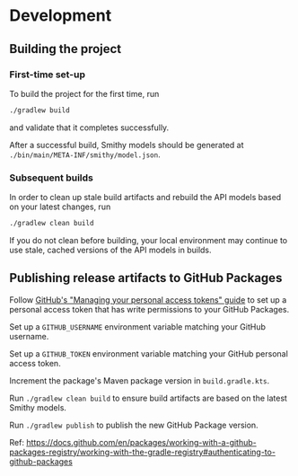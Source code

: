 # Development

## Building the project

### First-time set-up
To build the project for the first time, run

```sh
./gradlew build
```

and validate that it completes successfully.

After a successful build, Smithy models should be generated at `./bin/main/META-INF/smithy/model.json`.

### Subsequent builds
In order to clean up stale build artifacts and rebuild the API models based on your latest changes, run

```sh
./gradlew clean build
```

If you do not clean before building, your local environment may continue to use stale, cached versions of the API models in builds.

## Publishing release artifacts to GitHub Packages
Follow [GitHub's "Managing your personal access tokens" guide](https://docs.github.com/en/authentication/keeping-your-account-and-data-secure/managing-your-personal-access-tokens) to set up a personal access token that has write permissions to your GitHub Packages.

Set up a `GITHUB_USERNAME` environment variable matching your GitHub username.

Set up a `GITHUB_TOKEN` environment variable matching your GitHub personal access token.

Increment the package's Maven package version in `build.gradle.kts`.

Run `./gradlew clean build` to ensure build artifacts are based on the latest Smithy models.

Run `./gradlew publish` to publish the new GitHub Package version.

Ref: https://docs.github.com/en/packages/working-with-a-github-packages-registry/working-with-the-gradle-registry#authenticating-to-github-packages
